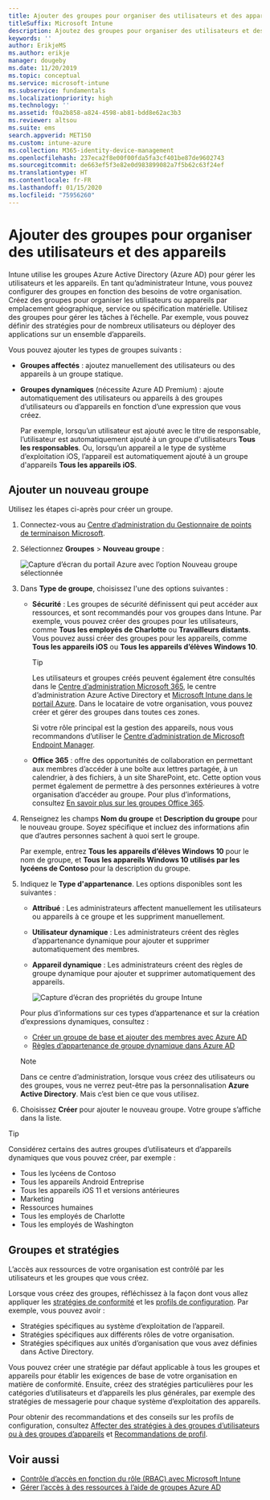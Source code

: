 ```yaml
---
title: Ajouter des groupes pour organiser des utilisateurs et des appareils
titleSuffix: Microsoft Intune
description: Ajoutez des groupes pour organiser des utilisateurs et des appareils par zone géographique, service ou caractéristique matérielle.
keywords: ''
author: ErikjeMS
ms.author: erikje
manager: dougeby
ms.date: 11/20/2019
ms.topic: conceptual
ms.service: microsoft-intune
ms.subservice: fundamentals
ms.localizationpriority: high
ms.technology: ''
ms.assetid: f0a2b858-a824-4598-ab81-bdd8e62ac3b3
ms.reviewer: altsou
ms.suite: ems
search.appverid: MET150
ms.custom: intune-azure
ms.collection: M365-identity-device-management
ms.openlocfilehash: 237eca2f8e00f00fda5fa3cf401be87de9602743
ms.sourcegitcommit: de663ef5f3e82e0d983899082a7f5b62c63f24ef
ms.translationtype: HT
ms.contentlocale: fr-FR
ms.lasthandoff: 01/15/2020
ms.locfileid: "75956260"
---
```

# <a name="add-groups-to-organize-users-and-devices"></a>Ajouter des groupes pour organiser des utilisateurs et des appareils

Intune utilise les groupes Azure Active Directory (Azure AD) pour gérer les utilisateurs et les appareils. En tant qu’administrateur Intune, vous pouvez configurer des groupes en fonction des besoins de votre organisation. Créez des groupes pour organiser les utilisateurs ou appareils par emplacement géographique, service ou spécification matérielle. Utilisez des groupes pour gérer les tâches à l’échelle. Par exemple, vous pouvez définir des stratégies pour de nombreux utilisateurs ou déployer des applications sur un ensemble d’appareils.

Vous pouvez ajouter les types de groupes suivants :

- **Groupes affectés** : ajoutez manuellement des utilisateurs ou des appareils à un groupe statique. 
- **Groupes dynamiques** (nécessite Azure AD Premium) : ajoute automatiquement des utilisateurs ou appareils à des groupes d’utilisateurs ou d’appareils en fonction d’une expression que vous créez.

  Par exemple, lorsqu’un utilisateur est ajouté avec le titre de responsable, l’utilisateur est automatiquement ajouté à un groupe d'utilisateurs **Tous les responsables**. Ou, lorsqu’un appareil a le type de système d’exploitation iOS, l’appareil est automatiquement ajouté à un groupe d'appareils **Tous les appareils iOS**.

## <a name="add-a-new-group"></a>Ajouter un nouveau groupe

Utilisez les étapes ci-après pour créer un groupe.

1. Connectez-vous au [Centre d’administration du Gestionnaire de points de terminaison Microsoft](https://go.microsoft.com/fwlink/?linkid=2109431).
2. Sélectionnez **Groupes** > **Nouveau groupe** :

   ![Capture d’écran du portail Azure avec l’option Nouveau groupe sélectionnée](./media/groups-add/groups-add-new.png)

3. Dans **Type de groupe**, choisissez l'une des options suivantes :

    - **Sécurité** : Les groupes de sécurité définissent qui peut accéder aux ressources, et sont recommandés pour vos groupes dans Intune. Par exemple, vous pouvez créer des groupes pour les utilisateurs, comme **Tous les employés de Charlotte** ou **Travailleurs distants**. Vous pouvez aussi créer des groupes pour les appareils, comme **Tous les appareils iOS** ou **Tous les appareils d’élèves Windows 10**.

        > [!TIP]
        > Les utilisateurs et groupes créés peuvent également être consultés dans le [Centre d’administration Microsoft 365](https://admin.microsoft.com), le centre d’administration Azure Active Directory et [Microsoft Intune dans le portail Azure](https://go.microsoft.com/fwlink/?linkid=2090973). Dans le locataire de votre organisation, vous pouvez créer et gérer des groupes dans toutes ces zones.
        >
        > Si votre rôle principal est la gestion des appareils, nous vous recommandons d’utiliser le [Centre d’administration de Microsoft Endpoint Manager](https://go.microsoft.com/fwlink/?linkid=2109431).

    - **Office 365** : offre des opportunités de collaboration en permettant aux membres d’accéder à une boîte aux lettres partagée, à un calendrier, à des fichiers, à un site SharePoint, etc. Cette option vous permet également de permettre à des personnes extérieures à votre organisation d’accéder au groupe. Pour plus d’informations, consultez [En savoir plus sur les groupes Office 365](https://support.office.com/article/learn-about-office-365-groups-b565caa1-5c40-40ef-9915-60fdb2d97fa2).

4. Renseignez les champs **Nom du groupe** et **Description du groupe** pour le nouveau groupe. Soyez spécifique et incluez des informations afin que d’autres personnes sachent à quoi sert le groupe.

    Par exemple, entrez **Tous les appareils d’élèves Windows 10** pour le nom de groupe, et **Tous les appareils Windows 10 utilisés par les lycéens de Contoso** pour la description du groupe.

5. Indiquez le **Type d'appartenance**. Les options disponibles sont les suivantes :

    - **Attribué** : Les administrateurs affectent manuellement les utilisateurs ou appareils à ce groupe et les suppriment manuellement.
    - **Utilisateur dynamique** : Les administrateurs créent des règles d’appartenance dynamique pour ajouter et supprimer automatiquement des membres.
    - **Appareil dynamique** : Les administrateurs créent des règles de groupe dynamique pour ajouter et supprimer automatiquement des appareils.

        ![Capture d’écran des propriétés du groupe Intune](./media/groups-add/groups-add-properties.png)

    Pour plus d’informations sur ces types d’appartenance et sur la création d’expressions dynamiques, consultez :

    - [Créer un groupe de base et ajouter des membres avec Azure AD](https://docs.microsoft.com/azure/active-directory/fundamentals/active-directory-groups-create-azure-portal)
    - [Règles d’appartenance de groupe dynamique dans Azure AD](https://docs.microsoft.com/azure/active-directory/users-groups-roles/groups-dynamic-membership)

    > [!NOTE]
    > Dans ce centre d’administration, lorsque vous créez des utilisateurs ou des groupes, vous ne verrez peut-être pas la personnalisation **Azure Active Directory**. Mais c’est bien ce que vous utilisez.

6. Choisissez **Créer** pour ajouter le nouveau groupe. Votre groupe s’affiche dans la liste.

> [!TIP]
> Considérez certains des autres groupes d’utilisateurs et d’appareils dynamiques que vous pouvez créer, par exemple :
>
> - Tous les lycéens de Contoso
> - Tous les appareils Android Entreprise
> - Tous les appareils iOS 11 et versions antérieures
> - Marketing
> - Ressources humaines
> - Tous les employés de Charlotte
> - Tous les employés de Washington

## <a name="groups-and-policies"></a>Groupes et stratégies

L’accès aux ressources de votre organisation est contrôlé par les utilisateurs et les groupes que vous créez.

Lorsque vous créez des groupes, réfléchissez à la façon dont vous allez appliquer les [stratégies de conformité](../protect/device-compliance-get-started.md) et les [profils de configuration](../configuration/device-profiles.md). Par exemple, vous pouvez avoir :

- Stratégies spécifiques au système d’exploitation de l’appareil.
- Stratégies spécifiques aux différents rôles de votre organisation.
- Stratégies spécifiques aux unités d’organisation que vous avez définies dans Active Directory.

Vous pouvez créer une stratégie par défaut applicable à tous les groupes et appareils pour établir les exigences de base de votre organisation en matière de conformité. Ensuite, créez des stratégies particulières pour les catégories d’utilisateurs et d’appareils les plus générales, par exemple des stratégies de messagerie pour chaque système d’exploitation des appareils.

Pour obtenir des recommandations et des conseils sur les profils de configuration, consultez [Affecter des stratégies à des groupes d’utilisateurs ou à des groupes d’appareils](../configuration/device-profile-assign.md#user-groups-vs-device-groups) et [Recommandations de profil](../configuration/device-profile-create.md#recommendations).

## <a name="see-also"></a>Voir aussi

- [Contrôle d’accès en fonction du rôle (RBAC) avec Microsoft Intune](role-based-access-control.md)
- [Gérer l’accès à des ressources à l’aide de groupes Azure AD](https://docs.microsoft.com/azure/active-directory/active-directory-manage-groups)
